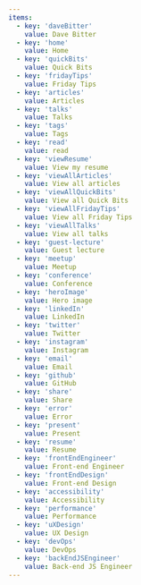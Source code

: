 ```yaml
---
items:
  - key: 'daveBitter'
    value: Dave Bitter
  - key: 'home'
    value: Home
  - key: 'quickBits'
    value: Quick Bits
  - key: 'fridayTips'
    value: Friday Tips
  - key: 'articles'
    value: Articles
  - key: 'talks'
    value: Talks
  - key: 'tags'
    value: Tags
  - key: 'read'
    value: read
  - key: 'viewResume'
    value: View my resume
  - key: 'viewAllArticles'
    value: View all articles
  - key: 'viewAllQuickBits'
    value: View all Quick Bits
  - key: 'viewAllFridayTips'
    value: View all Friday Tips
  - key: 'viewAllTalks'
    value: View all talks
  - key: 'guest-lecture'
    value: Guest lecture
  - key: 'meetup'
    value: Meetup
  - key: 'conference'
    value: Conference
  - key: 'heroImage'
    value: Hero image
  - key: 'linkedIn'
    value: LinkedIn
  - key: 'twitter'
    value: Twitter
  - key: 'instagram'
    value: Instagram
  - key: 'email'
    value: Email
  - key: 'github'
    value: GitHub
  - key: 'share'
    value: Share
  - key: 'error'
    value: Error
  - key: 'present'
    value: Present
  - key: 'resume'
    value: Resume
  - key: 'frontEndEngineer'
    value: Front-end Engineer
  - key: 'frontEndDesign'
    value: Front-end Design
  - key: 'accessibility'
    value: Accessibility
  - key: 'performance'
    value: Performance
  - key: 'uXDesign'
    value: UX Design
  - key: 'devOps'
    value: DevOps
  - key: 'backEndJSEngineer'
    value: Back-end JS Engineer
---
```

